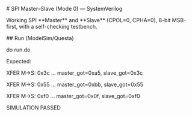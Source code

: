 \# SPI Master–Slave (Mode 0) — SystemVerilog



Working SPI \*\*Master\*\* and \*\*Slave\*\* (CPOL=0, CPHA=0), 8-bit MSB-first, with a self-checking testbench.



\## Run (ModelSim/Questa)



do run.do





Expected:





XFER M->S: 0x3c ... master\_got=0xa5, slave\_got=0x3c

XFER M->S: 0x55 ... master\_got=0xbb, slave\_got=0x55

XFER M->S: 0xf0 ... master\_got=0x0f, slave\_got=0xf0

SIMULATION PASSED

